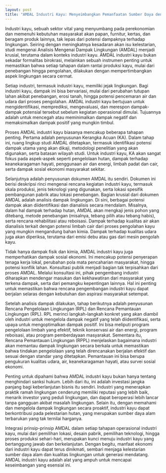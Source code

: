 ```yaml
---
layout: post
title: "AMDAL Industri Kayu: Menyeimbangkan Pemanfaatan Sumber Daya dengan Kelestarian Lingkungan"
---
```


Industri kayu, sebuah sektor vital yang menyumbang pada perekonomian dan memenuhi kebutuhan masyarakat akan papan, furnitur, kertas, dan beragam produk lainnya, tak lepas dari potensi dampaknya terhadap lingkungan. Seiring dengan meningkatnya kesadaran akan isu kelestarian, studi mengenai Analisis Mengenai Dampak Lingkungan (AMDAL) menjadi krusial, terutama dalam konteks industri kayu. AMDAL industri kayu bukan sekadar formalitas birokrasi, melainkan sebuah instrumen penting untuk memastikan bahwa setiap tahapan dalam rantai produksi kayu, mulai dari penebangan hingga pengolahan, dilakukan dengan mempertimbangkan aspek lingkungan secara cermat.

Setiap industri, termasuk industri kayu, memiliki jejak lingkungan. Bagi industri kayu, dampak ini bisa bervariasi, mulai dari perubahan tutupan lahan akibat penebangan, erosi tanah, hingga potensi pencemaran air dan udara dari proses pengolahan. AMDAL industri kayu bertujuan untuk mengidentifikasi, memprediksi, mengevaluasi, dan merespon dampak-dampak potensial tersebut sebelum kegiatan operasional dimulai. Tujuannya adalah untuk mencegah atau meminimalkan dampak negatif dan memaksimalkan dampak positif yang mungkin timbul.

Proses AMDAL industri kayu biasanya mencakup beberapa tahapan penting. Pertama adalah penyusunan Kerangka Acuan (KA). Dalam tahap ini, ruang lingkup studi AMDAL ditetapkan, termasuk identifikasi potensi dampak utama yang akan dikaji, metodologi penelitian yang akan digunakan, serta batasan wilayah studi. Untuk industri kayu, KA akan sangat fokus pada aspek-aspek seperti pengelolaan hutan, dampak terhadap keanekaragaman hayati, penggunaan air dan energi, limbah padat dan cair, serta dampak sosial ekonomi masyarakat sekitar.

Selanjutnya adalah penyusunan dokumen AMDAL itu sendiri. Dokumen ini berisi deskripsi rinci mengenai rencana kegiatan industri kayu, termasuk skala produksi, jenis teknologi yang digunakan, serta lokasi spesifik pembangunan pabrik atau lokasi penebangan. Bagian krusial dari dokumen AMDAL adalah analisis dampak lingkungan. Di sini, berbagai potensi dampak akan diidentifikasi dan dianalisis secara mendalam. Misalnya, dalam hal dampak terhadap hutan, AMDAL akan mengkaji jenis pohon yang ditebang, metode penebangan (misalnya, tebang pilih atau tebang habis), serta rencana rehabilitasi atau reboisasi. Dampak terhadap kualitas air akan dianalisis terkait dengan potensi limbah cair dari proses pengolahan kayu yang mungkin mengandung bahan kimia. Dampak terhadap kualitas udara juga akan diperiksa, terutama dari emisi debu atau gas dari mesin pengolah kayu.

Tidak hanya dampak fisik dan kimia, AMDAL industri kayu juga memperhatikan dampak sosial ekonomi. Ini mencakup potensi penyerapan tenaga kerja lokal, perubahan pola mata pencaharian masyarakat, hingga potensi konflik lahan. Konsultasi publik menjadi bagian tak terpisahkan dari proses AMDAL. Melalui konsultasi ini, pihak pengembang industri diharapkan mendengar masukan dan kekhawatiran dari masyarakat yang terkena dampak, serta dari pemangku kepentingan lainnya. Hal ini penting untuk memastikan bahwa rencana pengembangan industri kayu dapat berjalan selaras dengan kebutuhan dan aspirasi masyarakat setempat.

Setelah analisis dampak dilakukan, tahap berikutnya adalah penyusunan Rencana Pengelolaan Lingkungan (RPL) dan Rencana Pemantauan Lingkungan (RPL). RPL merinci langkah-langkah konkret yang akan diambil oleh industri untuk mengelola dampak negatif yang telah diidentifikasi, serta upaya untuk mengoptimalkan dampak positif. Ini bisa meliputi program pengelolaan limbah yang efektif, teknik konservasi air dan energi, program reboisasi, atau program pemberdayaan masyarakat. Sementara itu, Rencana Pemantauan Lingkungan (RPPL) menjelaskan bagaimana industri akan memantau dampak lingkungan secara berkala untuk memastikan bahwa tindakan pengelolaan yang telah direncanakan berjalan efektif dan sesuai dengan standar yang ditetapkan. Pemantauan ini bisa berupa pengukuran kualitas udara, air, keanekaragaman hayati, atau survei sosial ekonomi.

Penting untuk dipahami bahwa AMDAL industri kayu bukan hanya tentang menghindari sanksi hukum. Lebih dari itu, ini adalah investasi jangka panjang bagi keberlanjutan bisnis itu sendiri. Industri yang menerapkan praktik ramah lingkungan cenderung memiliki reputasi yang lebih baik, menarik investor yang peduli lingkungan, dan dapat beroperasi lebih lancar tanpa gangguan akibat masalah lingkungan. Selain itu, dengan memahami dan mengelola dampak lingkungan secara proaktif, industri kayu dapat berkontribusi pada pelestarian hutan, yang merupakan sumber daya alam terbarukan yang tak ternilai harganya.

Integrasi prinsip-prinsip AMDAL dalam setiap tahapan operasional industri kayu, mulai dari pemilihan lokasi, desain pabrik, pemilihan teknologi, hingga proses produksi sehari-hari, merupakan kunci menuju industri kayu yang bertanggung jawab dan berkelanjutan. Dengan begitu, manfaat ekonomi dari industri kayu dapat terus dinikmati, sembari menjaga kelestarian sumber daya alam dan kualitas lingkungan untuk generasi mendatang. AMDAL industri kayu adalah alat yang ampuh untuk mencapai keseimbangan yang esensial ini.
